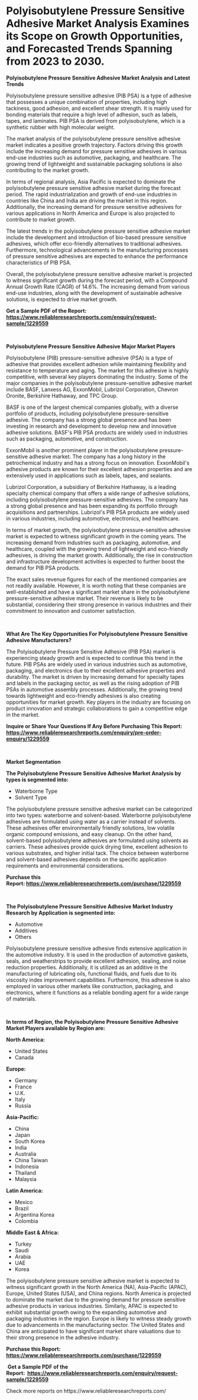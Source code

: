 <p><h1>Polyisobutylene Pressure Sensitive Adhesive Market Analysis Examines its Scope on Growth Opportunities, and Forecasted Trends Spanning from 2023 to 2030.</h1></p><p><strong>Polyisobutylene Pressure Sensitive Adhesive Market Analysis and Latest Trends</strong></p>
<p><p>Polyisobutylene pressure sensitive adhesive (PIB PSA) is a type of adhesive that possesses a unique combination of properties, including high tackiness, good adhesion, and excellent shear strength. It is mainly used for bonding materials that require a high level of adhesion, such as labels, tapes, and laminates. PIB PSA is derived from polyisobutylene, which is a synthetic rubber with high molecular weight.</p><p>The market analysis of the polyisobutylene pressure sensitive adhesive market indicates a positive growth trajectory. Factors driving this growth include the increasing demand for pressure sensitive adhesives in various end-use industries such as automotive, packaging, and healthcare. The growing trend of lightweight and sustainable packaging solutions is also contributing to the market growth.</p><p>In terms of regional analysis, Asia Pacific is expected to dominate the polyisobutylene pressure sensitive adhesive market during the forecast period. The rapid industrialization and growth of end-use industries in countries like China and India are driving the market in this region. Additionally, the increasing demand for pressure sensitive adhesives for various applications in North America and Europe is also projected to contribute to market growth.</p><p>The latest trends in the polyisobutylene pressure sensitive adhesive market include the development and introduction of bio-based pressure sensitive adhesives, which offer eco-friendly alternatives to traditional adhesives. Furthermore, technological advancements in the manufacturing processes of pressure sensitive adhesives are expected to enhance the performance characteristics of PIB PSA.</p><p>Overall, the polyisobutylene pressure sensitive adhesive market is projected to witness significant growth during the forecast period, with a Compound Annual Growth Rate (CAGR) of 14.6%. The increasing demand from various end-use industries, along with the development of sustainable adhesive solutions, is expected to drive market growth.</p></p>
<p><strong>Get a Sample PDF of the Report:&nbsp; <a href="https://www.reliableresearchreports.com/enquiry/request-sample/1229559">https://www.reliableresearchreports.com/enquiry/request-sample/1229559</a></strong></p>
<p>&nbsp;</p>
<p><strong>Polyisobutylene Pressure Sensitive Adhesive Major Market Players</strong></p>
<p><p>Polyisobutylene (PIB) pressure-sensitive adhesive (PSA) is a type of adhesive that provides excellent adhesion while maintaining flexibility and resistance to temperature and aging. The market for this adhesive is highly competitive, with several key players dominating the industry. Some of the major companies in the polyisobutylene pressure-sensitive adhesive market include BASF, Lanxess AG, ExxonMobil, Lubrizol Corporation, Chevron Oronite, Berkshire Hathaway, and TPC Group.</p><p>BASF is one of the largest chemical companies globally, with a diverse portfolio of products, including polyisobutylene pressure-sensitive adhesive. The company has a strong global presence and has been investing in research and development to develop new and innovative adhesive solutions. BASF's PIB PSA products are widely used in industries such as packaging, automotive, and construction.</p><p>ExxonMobil is another prominent player in the polyisobutylene pressure-sensitive adhesive market. The company has a long history in the petrochemical industry and has a strong focus on innovation. ExxonMobil's adhesive products are known for their excellent adhesion properties and are extensively used in applications such as labels, tapes, and sealants.</p><p>Lubrizol Corporation, a subsidiary of Berkshire Hathaway, is a leading specialty chemical company that offers a wide range of adhesive solutions, including polyisobutylene pressure-sensitive adhesives. The company has a strong global presence and has been expanding its portfolio through acquisitions and partnerships. Lubrizol's PIB PSA products are widely used in various industries, including automotive, electronics, and healthcare.</p><p>In terms of market growth, the polyisobutylene pressure-sensitive adhesive market is expected to witness significant growth in the coming years. The increasing demand from industries such as packaging, automotive, and healthcare, coupled with the growing trend of lightweight and eco-friendly adhesives, is driving the market growth. Additionally, the rise in construction and infrastructure development activities is expected to further boost the demand for PIB PSA products.</p><p>The exact sales revenue figures for each of the mentioned companies are not readily available. However, it is worth noting that these companies are well-established and have a significant market share in the polyisobutylene pressure-sensitive adhesive market. Their revenue is likely to be substantial, considering their strong presence in various industries and their commitment to innovation and customer satisfaction.</p></p>
<p>&nbsp;</p>
<p><strong>What Are The Key Opportunities For Polyisobutylene Pressure Sensitive Adhesive Manufacturers?</strong></p>
<p><p>The Polyisobutylene Pressure Sensitive Adhesive (PIB PSA) market is experiencing steady growth and is expected to continue this trend in the future. PIB PSAs are widely used in various industries such as automotive, packaging, and electronics due to their excellent adhesive properties and durability. The market is driven by increasing demand for specialty tapes and labels in the packaging sector, as well as the rising adoption of PIB PSAs in automotive assembly processes. Additionally, the growing trend towards lightweight and eco-friendly adhesives is also creating opportunities for market growth. Key players in the industry are focusing on product innovation and strategic collaborations to gain a competitive edge in the market.</p></p>
<p><strong>Inquire or Share Your Questions If Any Before Purchasing This Report: <a href="https://www.reliableresearchreports.com/enquiry/pre-order-enquiry/1229559">https://www.reliableresearchreports.com/enquiry/pre-order-enquiry/1229559</a></strong></p>
<p>&nbsp;</p>
<p><strong>Market Segmentation</strong></p>
<p><strong>The Polyisobutylene Pressure Sensitive Adhesive Market Analysis by types is segmented into:</strong></p>
<p><ul><li>Waterborne Type</li><li>Solvent Type</li></ul></p>
<p><p>The polyisobutylene pressure sensitive adhesive market can be categorized into two types: waterborne and solvent-based. Waterborne polyisobutylene adhesives are formulated using water as a carrier instead of solvents. These adhesives offer environmentally friendly solutions, low volatile organic compound emissions, and easy cleanup. On the other hand, solvent-based polyisobutylene adhesives are formulated using solvents as carriers. These adhesives provide quick drying time, excellent adhesion to various substrates, and higher initial tack. The choice between waterborne and solvent-based adhesives depends on the specific application requirements and environmental considerations.</p></p>
<p><strong>Purchase this Report:&nbsp;<a href="https://www.reliableresearchreports.com/purchase/1229559">https://www.reliableresearchreports.com/purchase/1229559</a></strong></p>
<p>&nbsp;</p>
<p><strong>The Polyisobutylene Pressure Sensitive Adhesive Market Industry Research by Application is segmented into:</strong></p>
<p><ul><li>Automotive</li><li>Additives</li><li>Others</li></ul></p>
<p><p>Polyisobutylene pressure sensitive adhesive finds extensive application in the automotive industry. It is used in the production of automotive gaskets, seals, and weatherstrips to provide excellent adhesion, sealing, and noise reduction properties. Additionally, it is utilized as an additive in the manufacturing of lubricating oils, functional fluids, and fuels due to its viscosity index improvement capabilities. Furthermore, this adhesive is also employed in various other markets like construction, packaging, and electronics, where it functions as a reliable bonding agent for a wide range of materials.</p></p>
<p>&nbsp;</p>
<p><strong>In terms of Region, the Polyisobutylene Pressure Sensitive Adhesive Market Players available by Region are:</strong></p>
<p>
    <p> <strong> North America: </strong>
        <ul>
            <li>United States</li>
            <li>Canada</li>
        </ul>
        </p> 
    <p> <strong> Europe: </strong>
        <ul>
            <li>Germany</li>
            <li>France</li>
            <li>U.K.</li>
            <li>Italy</li>
            <li>Russia</li>
        </ul>
        </p> 
    <p> <strong> Asia-Pacific: </strong>
        <ul>
            <li>China</li>
            <li>Japan</li>
            <li>South Korea</li>
            <li>India</li>
            <li>Australia</li>
            <li>China Taiwan</li>
            <li>Indonesia</li>
            <li>Thailand</li>
            <li>Malaysia</li>
        </ul>
        </p> 
    <p> <strong> Latin America: </strong>
        <ul>
            <li>Mexico</li>
            <li>Brazil</li>
            <li>Argentina Korea</li>
            <li>Colombia</li>
        </ul>
        </p> 
    <p> <strong> Middle East & Africa: </strong>
        <ul>
            <li>Turkey</li>
            <li>Saudi</li>
            <li>Arabia</li>
            <li>UAE</li>
            <li>Korea</li>
        </ul>
    </p>
    </p>
<p><p>The polyisobutylene pressure sensitive adhesive market is expected to witness significant growth in the North America (NA), Asia-Pacific (APAC), Europe, United States (USA), and China regions. North America is projected to dominate the market due to the growing demand for pressure sensitive adhesive products in various industries. Similarly, APAC is expected to exhibit substantial growth owing to the expanding automotive and packaging industries in the region. Europe is likely to witness steady growth due to advancements in the manufacturing sector. The United States and China are anticipated to have significant market share valuations due to their strong presence in the adhesive industry.</p></p>
<p><strong>Purchase this Report: <a href="https://www.reliableresearchreports.com/purchase/1229559">https://www.reliableresearchreports.com/purchase/1229559</a></strong></p>
<p>&nbsp;<strong>Get a Sample PDF of the Report:&nbsp;&nbsp;<a href="https://www.reliableresearchreports.com/enquiry/request-sample/1229559">https://www.reliableresearchreports.com/enquiry/request-sample/1229559</a></strong></p>
<p><strong></strong></p>
<p>Check more reports on https://www.reliableresearchreports.com/</p>